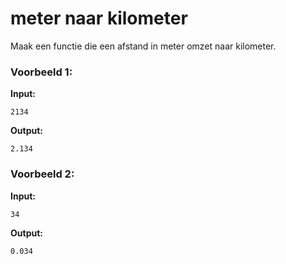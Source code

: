# meter naar kilometer

Maak een functie die een afstand in meter omzet naar kilometer.



### Voorbeeld 1:

**Input:**
	
	2134

**Output:**
	
	2.134



### Voorbeeld 2:

**Input:**
	
	34

**Output:**
	
	0.034

